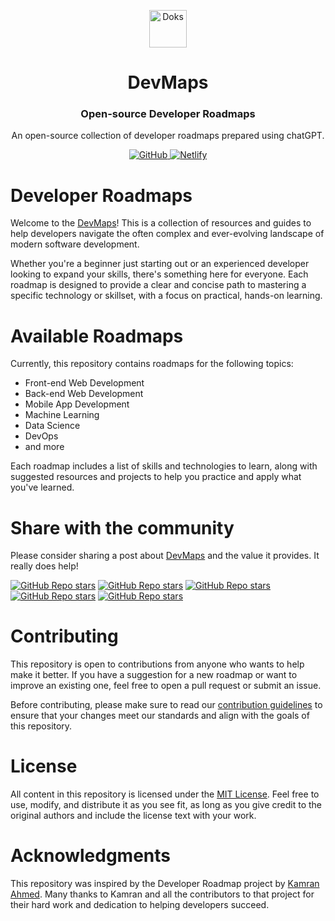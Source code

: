<p align="center">
  <a href="https://getdoks.org/">
    <img alt="Doks" src="https://doks.netlify.app/doks.svg" width="60">
  </a>
</p>

<h1 align="center">
  DevMaps
</h1>

<h3 align="center">
  Open-source Developer Roadmaps
</h3>

<p align="center">
  An open-source collection of developer roadmaps prepared using chatGPT.
</p>

<p align="center">
  <a href="https://github.com/rajtilakjee/devmaps/blob/main/LICENSE">
    <img src="https://img.shields.io/github/license/h-enk/doks?style=flat-square" alt="GitHub">
  </a>
  <a href="https://app.netlify.com/sites/devmaps/deploys">
    <img src="https://img.shields.io/netlify/8a1009d5-88ac-413e-96ef-3f928674a083?style=flat-square" alt="Netlify">
  </a>
</p>

# Developer Roadmaps

Welcome to the [DevMaps](https://devmaps.netlify.app/)! This is a collection of resources and guides to help developers navigate the often complex and ever-evolving landscape of modern software development.

Whether you're a beginner just starting out or an experienced developer looking to expand your skills, there's something here for everyone. Each roadmap is designed to provide a clear and concise path to mastering a specific technology or skillset, with a focus on practical, hands-on learning.

# Available Roadmaps

Currently, this repository contains roadmaps for the following topics:

 - Front-end Web Development
 - Back-end Web Development
 - Mobile App Development
 - Machine Learning
 - Data Science
 - DevOps
 - and more

Each roadmap includes a list of skills and technologies to learn, along with suggested resources and projects to help you practice and apply what you've learned.

# Share with the community

Please consider sharing a post about [DevMaps](https://devmaps.netlify.app/) and the value it provides. It really does help!

[![GitHub Repo stars](https://img.shields.io/badge/share%20on-reddit-red?logo=reddit)](https://reddit.com/submit?url=https://devmaps.netlify.app/&title=Developer%20roadmaps,%20guides%20and%20other%20resources%20for%20Developers)
[![GitHub Repo stars](https://img.shields.io/badge/share%20on-hacker%20news-orange?logo=ycombinator)](https://news.ycombinator.com/submitlink?u=https://devmaps.netlify.app/)
[![GitHub Repo stars](https://img.shields.io/badge/share%20on-twitter-03A9F4?logo=twitter)](https://twitter.com/share?url=https://devmaps.netlify.app/&text=Developer%20roadmaps,%20guides%20and%20other%20resources%20for%20Developers)
[![GitHub Repo stars](https://img.shields.io/badge/share%20on-facebook-1976D2?logo=facebook)](https://www.facebook.com/sharer/sharer.php?u=https://devmaps.netlify.app/)
[![GitHub Repo stars](https://img.shields.io/badge/share%20on-linkedin-3949AB?logo=linkedin)](https://www.linkedin.com/shareArticle?url=https://devmaps.netlify.app/&title=Developer%20roadmaps,%20guides%20and%20other%20resources%20for%20Developers)

# Contributing

This repository is open to contributions from anyone who wants to help make it better. If you have a suggestion for a new roadmap or want to improve an existing one, feel free to open a pull request or submit an issue.

Before contributing, please make sure to read our [contribution guidelines](CONTRIBUTING.md) to ensure that your changes meet our standards and align with the goals of this repository.

# License

All content in this repository is licensed under the [MIT License](LICENSE). Feel free to use, modify, and distribute it as you see fit, as long as you give credit to the original authors and include the license text with your work.

# Acknowledgments

This repository was inspired by the Developer Roadmap project by [Kamran Ahmed](https://github.com/kamranahmedse/developer-roadmap). Many thanks to Kamran and all the contributors to that project for their hard work and dedication to helping developers succeed.